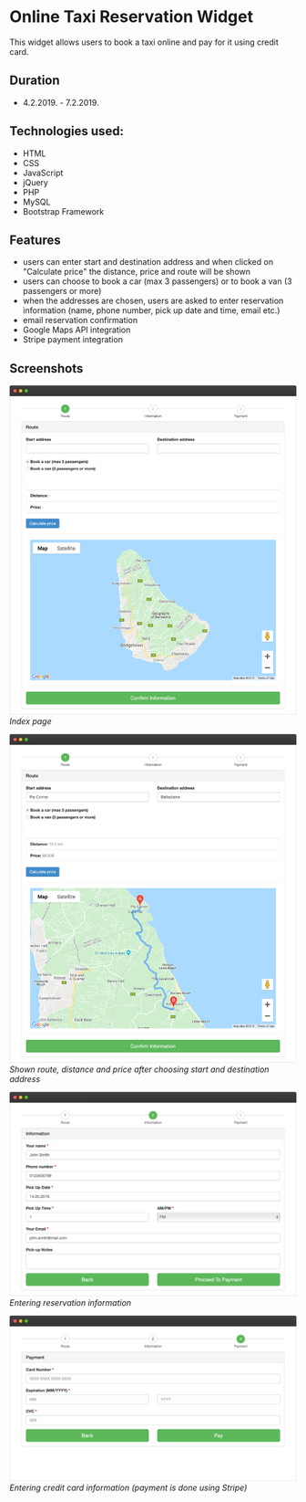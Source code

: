 # Online Taxi Reservation Widget
This widget allows users to book a taxi online and pay for it using credit card.

## Duration
- 4.2.2019. - 7.2.2019.

## Technologies used:
- HTML
- CSS
- JavaScript
- jQuery
- PHP
- MySQL
- Bootstrap Framework

## Features

- users can enter start and destination address and when clicked on "Calculate price" the distance, price and route will be shown
- users can choose to book a car (max 3 passengers) or to book a van (3 passengers or more)
- when the addresses are chosen, users are asked to enter reservation information (name, phone number, pick up date and time, email etc.)
- email reservation confirmation
- Google Maps API integration
- Stripe payment integration
 
## Screenshots

![alt text](screenshots/1.png)
*Index page*

![alt text](screenshots/2.png)
*Shown route, distance and price after choosing start and destination address*

![alt text](screenshots/3.png)
*Entering reservation information*

![alt text](screenshots/4.png)
*Entering credit card information (payment is done using Stripe)*
